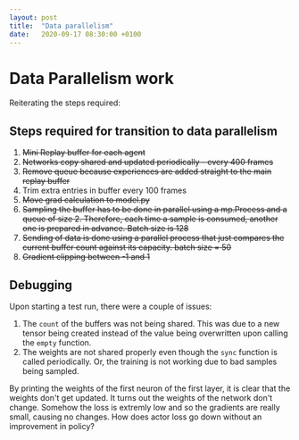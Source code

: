 ```yaml
---
layout: post
title:  "Data parallelism"
date:   2020-09-17 08:30:00 +0100
---
```

<!-- ![Bug found](/assets/Common/bug-stop.png){: .center-image} -->
# Data Parallelism work
Reiterating the steps required:

## Steps required for transition to data parallelism
1. ~~Mini Replay buffer for each agent~~
2. ~~Networks copy shared and updated periodically - every 400 frames~~
3. ~~Remove queue because experiences are added straight to the main replay buffer~~
4. Trim extra entries in buffer every 100 frames
5. ~~Move grad calculation to model.py~~
6. ~~Sampling the buffer has to be done in parallel using a mp.Process and a queue of size 2. Therefore, each time a sample is consumed, another one is prepared in advance. Batch size is 128~~
7. ~~Sending of data is done using a parallel process that just compares the current buffer count against its capacity. batch size = 50~~
8. ~~Gradient clipping between -1 and 1~~


## Debugging
Upon starting a test run, there were a couple of issues:
1. The `count` of the buffers was not being shared. This was due to a new tensor being created instead of the value being overwritten upon calling the `empty` function.
2. The weights are not shared properly even though the `sync` function is called periodically. Or, the training is not working due to bad samples being sampled. 

By printing the weights of the first neuron of the first layer, it is clear that the weights don't get updated. It turns out the weights of the network don't change. Somehow the loss is extremly low and so the gradients are really small, causing no changes. How does actor loss go down without an improvement in policy?


<!-- |  |   |   |   |   |
:-:|:-:|:-:|:-:|:-:|
![Low level accuracy](/assets/Getting-close/0_accuracy.png) | ![Low level actor loss](/assets/Getting-close/0_loss_actor.png) | ![Low level critic loss](/assets/Getting-close/0_loss_critic.png) | ![Low level reward](/assets/Getting-close/0_reward.png)
![High level accuracy](/assets/Getting-close/1_accuracy.png) | ![High level actor loss](/assets/Getting-close/1_loss_actor.png) | ![High level critic loss](/assets/Getting-close/1_loss_critic.png) | ![High level accuracy](/assets/Getting-close/1_reward.png)

![Gif](/assets/Getting-close/run0.gif) -->


<!-- ![Accuracy](/assets/Reduced-workspace-results/accuracy.png)
![Actor loss](/assets/Reduced-workspace-results/loss_actor.png)
![Critic loss](/assets/Reduced-workspace-results/loss_critic.png)

![Gif](/assets/Reduced-workspace-results/run0.gif) -->